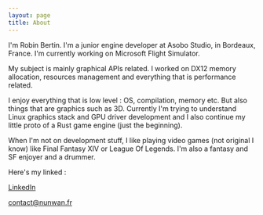 ```yaml
---
layout: page
title: About
---
```


I'm Robin Bertin. I'm a junior engine developer at Asobo Studio, in Bordeaux, France. I'm currently working on Microsoft Flight Simulator.

My subject is mainly graphical APIs related. I worked on DX12 memory allocation, resources management and everything that is performance related.

I enjoy everything that is low level : OS, compilation, memory etc. But also things that are graphics such as 3D. Currently I'm trying to understand
Linux graphics stack and GPU driver development and I also continue my little proto of a Rust game engine (just the beginning).

When I'm not on development stuff, I like playing video games (not original I know) like Final Fantasy XIV or League Of Legends. I'm also a fantasy and SF enjoyer and a drummer.


Here's my linked : 

[LinkedIn](https://www.linkedin.com/in/robin-bertin/)

[contact@nunwan.fr](mailto:contact@nunwan.fr)

